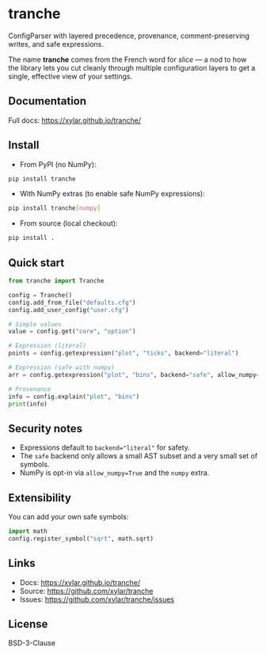 # tranche

ConfigParser with layered precedence, provenance, comment-preserving writes, and safe expressions.

The name **tranche** comes from the French word for *slice* — a nod to how the
library lets you cut cleanly through multiple configuration layers to get a
single, effective view of your settings.

## Documentation

Full docs: https://xylar.github.io/tranche/

## Install

- From PyPI (no NumPy):

```bash
pip install tranche
```

- With NumPy extras (to enable safe NumPy expressions):

```bash
pip install tranche[numpy]
```

- From source (local checkout):

```bash
pip install .
```

## Quick start

```python
from tranche import Tranche

config = Tranche()
config.add_from_file("defaults.cfg")
config.add_user_config("user.cfg")

# Simple values
value = config.get("core", "option")

# Expression (literal)
points = config.getexpression("plot", "ticks", backend="literal")

# Expression (safe with numpy)
arr = config.getexpression("plot", "bins", backend="safe", allow_numpy=True)

# Provenance
info = config.explain("plot", "bins")
print(info)
```

## Security notes

- Expressions default to `backend="literal"` for safety.
- The `safe` backend only allows a small AST subset and a very small set of symbols.
- NumPy is opt-in via `allow_numpy=True` and the `numpy` extra.

## Extensibility

You can add your own safe symbols:

```python
import math
config.register_symbol("sqrt", math.sqrt)
```

## Links

- Docs: https://xylar.github.io/tranche/
- Source: https://github.com/xylar/tranche
- Issues: https://github.com/xylar/tranche/issues

## License

BSD-3-Clause
